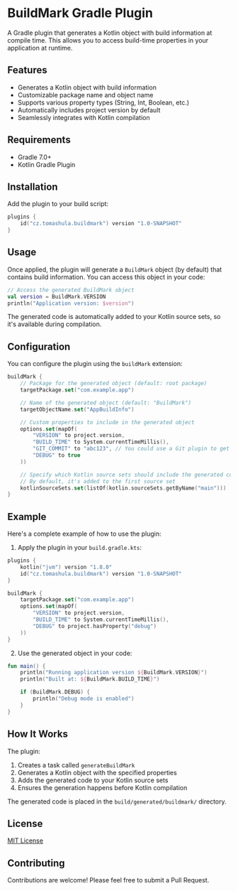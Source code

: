 # BuildMark Gradle Plugin

A Gradle plugin that generates a Kotlin object with build information at compile time. This allows you to access build-time properties in your application at runtime.

## Features

- Generates a Kotlin object with build information
- Customizable package name and object name
- Supports various property types (String, Int, Boolean, etc.)
- Automatically includes project version by default
- Seamlessly integrates with Kotlin compilation

## Requirements

- Gradle 7.0+
- Kotlin Gradle Plugin

## Installation

Add the plugin to your build script:

```kotlin
plugins {
    id("cz.tomashula.buildmark") version "1.0-SNAPSHOT"
}
```

## Usage

Once applied, the plugin will generate a `BuildMark` object (by default) that contains build information. You can access this object in your code:

```kotlin
// Access the generated BuildMark object
val version = BuildMark.VERSION
println("Application version: $version")
```

The generated code is automatically added to your Kotlin source sets, so it's available during compilation.

## Configuration

You can configure the plugin using the `buildMark` extension:

```kotlin
buildMark {
    // Package for the generated object (default: root package)
    targetPackage.set("com.example.app")

    // Name of the generated object (default: "BuildMark")
    targetObjectName.set("AppBuildInfo")

    // Custom properties to include in the generated object
    options.set(mapOf(
        "VERSION" to project.version,
        "BUILD_TIME" to System.currentTimeMillis(),
        "GIT_COMMIT" to "abc123", // You could use a Git plugin to get the actual commit
        "DEBUG" to true
    ))

    // Specify which Kotlin source sets should include the generated code
    // By default, it's added to the first source set
    kotlinSourceSets.set(listOf(kotlin.sourceSets.getByName("main")))
}
```

## Example

Here's a complete example of how to use the plugin:

1. Apply the plugin in your `build.gradle.kts`:

```kotlin
plugins {
    kotlin("jvm") version "1.8.0"
    id("cz.tomashula.buildmark") version "1.0-SNAPSHOT"
}

buildMark {
    targetPackage.set("com.example.app")
    options.set(mapOf(
        "VERSION" to project.version,
        "BUILD_TIME" to System.currentTimeMillis(),
        "DEBUG" to project.hasProperty("debug")
    ))
}
```

2. Use the generated object in your code:

```kotlin
fun main() {
    println("Running application version ${BuildMark.VERSION}")
    println("Built at: ${BuildMark.BUILD_TIME}")

    if (BuildMark.DEBUG) {
        println("Debug mode is enabled")
    }
}
```

## How It Works

The plugin:
1. Creates a task called `generateBuildMark`
2. Generates a Kotlin object with the specified properties
3. Adds the generated code to your Kotlin source sets
4. Ensures the generation happens before Kotlin compilation

The generated code is placed in the `build/generated/buildmark/` directory.

## License

[MIT License](LICENSE)

## Contributing

Contributions are welcome! Please feel free to submit a Pull Request.
